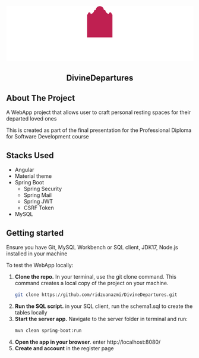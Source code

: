 
<div align="center">
    <img src="images\logo2.png" alt="Logo">
    <h2 align="center">DivineDepartures</h2>
</div>

## About The Project
<p>A WebApp project that allows user to craft personal resting spaces for their departed loved ones</p>
<p>This is created as part of the final presentation for the Professional Diploma for Software Development course</p>

## Stacks Used
- Angular
 - Material theme
- Spring Boot
  - Spring Security
  - Spring Mail
  - Spring JWT
  - CSRF Token
- MySQL

## Getting started
Ensure you have Git, MySQL Workbench or SQL client, JDK17, Node.js installed in your machine

To test the WebApp locally:
1. **Clone the repo.** In your terminal, use the git clone command. This command creates a local copy of the project on your machine.
      ```sh
      git clone https://github.com/ridzuanazmi/DivineDepartures.git
      ```
2.  **Run the SQL script.** in your SQL client, run the schema1.sql to create the tables locally
3. **Start the server app.** Navigate to the server folder in terminal and run:
      ```sh
      mvn clean spring-boot:run
      ```
4. **Open the app in your browser**. enter http://localhost:8080/
5. **Create and account** in the register page
